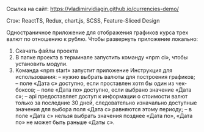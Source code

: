 Ссылка на сайт: https://vladimirvidiagin.github.io/currencies-demo/

Стэк: ReactTS, Redux, chart.js, SCSS, Feature-Sliced Design 

Одностраничное приложение для отображения графиков курса трех валют по отношению к рублю.
Чтобы развернуть приложение локально:
1)	Скачать файлы проекта
2)	В папке проекта в терминале запустить команду «npm ci», чтобы установить модули.
3)	Команда «npm start» запустит приложение
Инструкция для использования:
–	нужно выбрать валюты для построения графиков;
–	поле «Дата с» доступно, если проставлен хотя бы один из чек-боксов;
–	поле «Дата по» доступно, если выбрано значение «Дата с»;
–	api предоставляет доступ к информации о стоимости валют только за последние 30 дней, следовательно изначально доступные значения для выбора поля «Дата с» равняются этому периоду;
–	в поле «Дата с» нельзя выбрать значения позднее «Дата по», «Дата по» не может быть раньше «Даты с».
